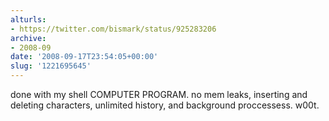 ```yaml
---
alturls:
- https://twitter.com/bismark/status/925283206
archive:
- 2008-09
date: '2008-09-17T23:54:05+00:00'
slug: '1221695645'
---
```


done with my shell COMPUTER PROGRAM. no mem leaks, inserting and deleting characters, unlimited history, and background proccessess. w00t.


